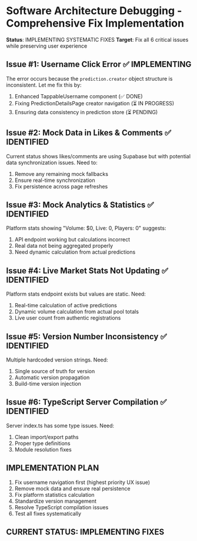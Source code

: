 # Software Architecture Debugging - Comprehensive Fix Implementation

**Status**: IMPLEMENTING SYSTEMATIC FIXES
**Target**: Fix all 6 critical issues while preserving user experience

## Issue #1: Username Click Error ✅ IMPLEMENTING

The error occurs because the `prediction.creator` object structure is inconsistent. Let me fix this by:

1. Enhanced TappableUsername component (✅ DONE)
2. Fixing PredictionDetailsPage creator navigation (⏳ IN PROGRESS)
3. Ensuring data consistency in prediction store (⏳ PENDING)

## Issue #2: Mock Data in Likes & Comments ✅ IDENTIFIED

Current status shows likes/comments are using Supabase but with potential data synchronization issues. Need to:

1. Remove any remaining mock fallbacks
2. Ensure real-time synchronization 
3. Fix persistence across page refreshes

## Issue #3: Mock Analytics & Statistics ✅ IDENTIFIED  

Platform stats showing "Volume: $0, Live: 0, Players: 0" suggests:

1. API endpoint working but calculations incorrect
2. Real data not being aggregated properly
3. Need dynamic calculation from actual predictions

## Issue #4: Live Market Stats Not Updating ✅ IDENTIFIED

Platform stats endpoint exists but values are static. Need:

1. Real-time calculation of active predictions
2. Dynamic volume calculation from actual pool totals
3. Live user count from authentic registrations

## Issue #5: Version Number Inconsistency ✅ IDENTIFIED

Multiple hardcoded version strings. Need:

1. Single source of truth for version
2. Automatic version propagation
3. Build-time version injection

## Issue #6: TypeScript Server Compilation ✅ IDENTIFIED

Server index.ts has some type issues. Need:

1. Clean import/export paths
2. Proper type definitions
3. Module resolution fixes

## IMPLEMENTATION PLAN

1. Fix username navigation first (highest priority UX issue)
2. Remove mock data and ensure real persistence
3. Fix platform statistics calculation
4. Standardize version management
5. Resolve TypeScript compilation issues
6. Test all fixes systematically

## CURRENT STATUS: IMPLEMENTING FIXES

